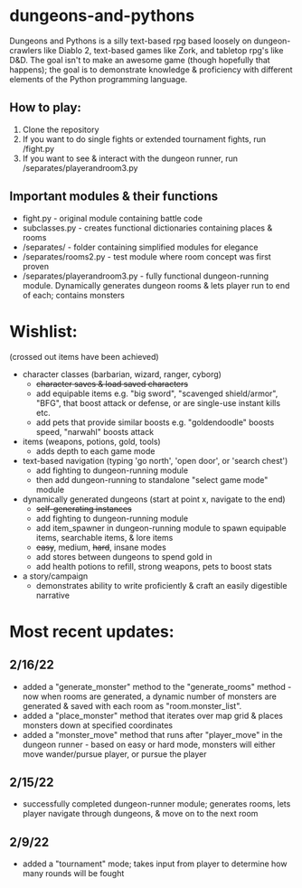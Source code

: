 # dungeons-and-pythons

Dungeons and Pythons is a silly text-based rpg based loosely on dungeon-crawlers like Diablo 2, text-based games like Zork, and tabletop rpg's like D&D. The goal isn't to make an awesome game (though hopefully that happens); the goal is to demonstrate knowledge & proficiency with different elements of the Python programming language.

## How to play:

1. Clone the repository
2. If you want to do single fights or extended tournament fights, run /fight.py
3. If you want to see & interact with the dungeon runner, run /separates/playerandroom3.py

## Important modules & their functions

* fight.py - original module containing battle code
* subclasses.py - creates functional dictionaries containing places & rooms
* /separates/ - folder containing simplified modules for elegance
* /separates/rooms2.py - test module where room concept was first proven
* /separates/playerandroom3.py - fully functional dungeon-running module. Dynamically generates dungeon rooms & lets player run to end of each; contains monsters

# Wishlist:
(crossed out items have been achieved)
* character classes (barbarian, wizard, ranger, cyborg)
  * ~~character saves & load saved characters~~
  * add equipable items e.g. "big sword", "scavenged shield/armor", "BFG", that boost attack or defense, or are single-use instant kills etc.
  * add pets that provide similar boosts e.g. "goldendoodle" boosts speed, "narwahl" boosts attack
* items (weapons, potions, gold, tools)
  * adds depth to each game mode
* text-based navigation (typing 'go north', 'open door', or 'search chest')
  * add fighting to dungeon-running module
  * then add dungeon-running to standalone "select game mode" module
* dynamically generated dungeons (start at point x, navigate to the end)
  * ~~self-generating instances~~
  * add fighting to dungeon-running module
  * add item_spawner in dungeon-running module to spawn equipable items, searchable items, & lore items
  * ~~easy~~, medium, ~~hard~~, insane modes
  * add stores between dungeons to spend gold in
  * add health potions to refill, strong weapons, pets to boost stats
* a story/campaign
  * demonstrates ability to write proficiently & craft an easily digestible narrative


# Most recent updates:

## 2/16/22

* added a "generate_monster" method to the "generate_rooms" method - now when rooms are generated, a dynamic number of monsters are generated & saved with each room as "room.monster_list".
* added a "place_monster" method that iterates over map grid & places monsters down at specified coordinates
* added a "monster_move" method that runs after "player_move" in the dungeon runner - based on easy or hard mode, monsters will either move wander/pursue player, or pursue the player

## 2/15/22
* successfully completed dungeon-runner module; generates rooms, lets player navigate through dungeons, & move on to the next room

## 2/9/22
* added a "tournament" mode; takes input from player to determine how many rounds will be fought
